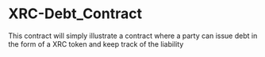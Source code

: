 # XRC-Debt_Contract
This contract will simply illustrate a contract where a party can issue debt in the form of a XRC token and keep track of the liability 

